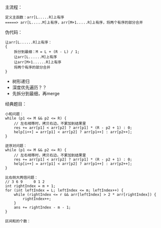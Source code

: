     
主流程：

    定义主函数：arr[L.....R]上有序
    =====> arr[L.....M]上有序，arr[M+1.....R]上有序，将两个有序的部分合并

伪代码：

    让arr[L......R]上有序：
    {
        拆分到最细：M = L + (R - L) / 1;
        让arr[L......M]上有序
        让arr[M+1......R]上有序
        将两个有序的部分合并
    }

- 树形递归
- 深度优先遍历？？
- 先拆分到最细，再merge

经典题目：

    小和问题：
    while (p1 <= M && p2 <= R) {
        // 左右相等时，拷贝右边，不累加到结果里
        res += arr[p1] < arr[p2] ? arr[p1] * (R - p2 + 1) : 0;
        help[i++] = arr[p1] < arr[p2] ? arr[p1++] : arr[p2++];
    }

    逆序对问题：
    while (p1 <= M && p2 <= R) {
    	// 左右相等时，拷贝右边，不累加到结果里
    	res += arr[p1] < arr[p2] ? arr[p1] * (R - p2 + 1) : 0;
    	help[i++] = arr[p1] < arr[p2] ? arr[p1++] : arr[p2++];
	}

    比右侧大两倍问题：
    // 3 6 9 	 0 1 2
    int rightIndex = m + 1;
    for (int leftIndex = L; leftIndex <= m; leftIndex++) {
        while (rightIndex <= r && arr[leftIndex] > 2 * arr[rightIndex]) {
			rightIndex++;
        }
        ans += rightIndex - m - 1;
    }

    区间和的个数：
    


    